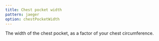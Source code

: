 ```yaml
---
title: Chest pocket width
pattern: jaeger
option: chestPocketWidth
---
```


The width of the chest pocket, as a factor of your chest circumference.
